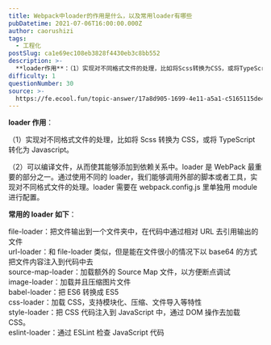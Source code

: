 ```yaml
---
title: Webpack中loader的作用是什么，以及常用loader有哪些
pubDatetime: 2021-07-06T16:00:00.000Z
author: caorushizi
tags:
  - 工程化
postSlug: ca1e69ec108eb3828f4430eb3c8bb552
description: >-
  **loader作用**：（1）实现对不同格式文件的处理，比如将Scss转换为CSS，或将TypeScript转化为Javascript。（2）可以编译文件，从而使其能够添加到依赖关系中。loader
difficulty: 1
questionNumber: 30
source: >-
  https://fe.ecool.fun/topic-answer/17a8d905-1699-4e11-a5a1-c5165115de48?orderBy=updateTime&order=desc&tagId=28
---
```


**loader 作用**：

（1）实现对不同格式文件的处理，比如将 Scss 转换为 CSS，或将 TypeScript 转化为 Javascript。

（2）可以编译文件，从而使其能够添加到依赖关系中。loader 是 WebPack 最重要的部分之一。通过使用不同的 loader，我们能够调用外部的脚本或者工具，实现对不同格式文件的处理。loader 需要在 webpack.config.js 里单独用 module 进行配置。

**常用的 loader 如下**：

file-loader：把文件输出到一个文件夹中，在代码中通过相对 URL 去引用输出的文件  
url-loader：和 file-loader 类似，但是能在文件很小的情况下以 base64 的方式把文件内容注入到代码中去  
source-map-loader：加载额外的 Source Map 文件，以方便断点调试  
image-loader：加载并且压缩图片文件  
babel-loader：把 ES6 转换成 ES5  
css-loader：加载 CSS，支持模块化、压缩、文件导入等特性  
style-loader：把 CSS 代码注入到 JavaScript 中，通过 DOM 操作去加载 CSS。  
eslint-loader：通过 ESLint 检查 JavaScript 代码
